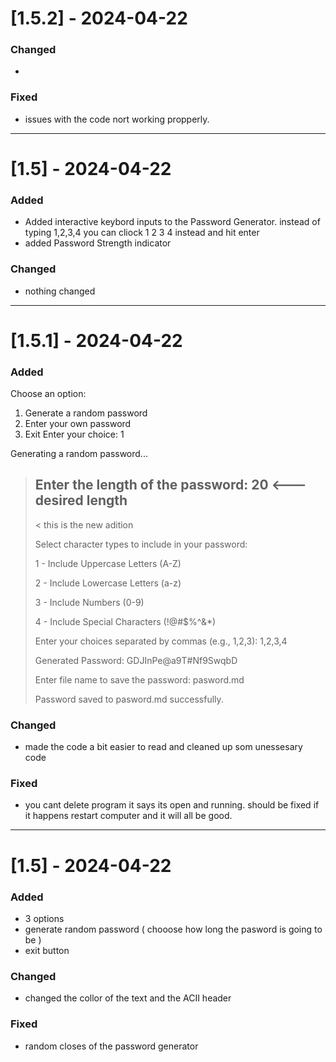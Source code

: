 # [1.5.2] - 2024-04-22

### Changed
- 

### Fixed
- issues with the code nort working propperly.
----------------------------------------------------------------------------------

# [1.5] - 2024-04-22

### Added
- Added interactive keybord inputs to the Password Generator. instead of typing 1,2,3,4 you can cliock 1 2 3 4 instead and hit enter
- added Password Strength indicator 

### Changed
- nothing changed


------------------------------------------------------------
# [1.5.1] - 2024-04-22

### Added

Choose an option:
1. Generate a random password
2. Enter your own password
3. Exit
Enter your choice: 1

Generating a random password...

> Enter the length of the password: 20 <--- desired length
> ------------------------------------------------------------
>
>    < this is the new adition
>
> 
> Select character types to include in your password:
> 
> 1 - Include Uppercase Letters (A-Z)
> 
> 2 - Include Lowercase Letters (a-z)
> 
> 3 - Include Numbers (0-9)
> 
> 4 - Include Special Characters (!@#$%^&*)
> 
> Enter your choices separated by commas (e.g., 1,2,3): 1,2,3,4
>
> Generated Password: GDJInPe@a9T#Nf9SwqbD
>
> Enter file name to save the password: pasword.md
>
> Password saved to pasword.md successfully.


### Changed
- made the code a bit easier to read and cleaned up som unessesary code

### Fixed
- you cant delete program it says its open and running. should be fixed if it happens restart computer and it will all be good.
----------------------------------------------------------------------------------

# [1.5] - 2024-04-22

### Added
- 3 options
- generate random password ( chooose how long the pasword is going to be )
- exit button

### Changed
- changed the collor of the text and the ACII header

### Fixed
- random closes of the password generator


